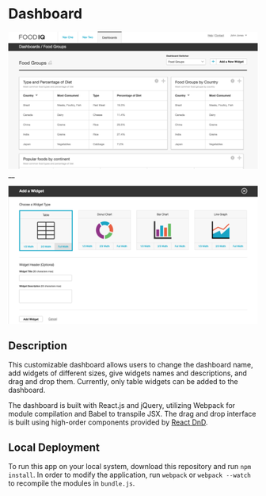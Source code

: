 # Dashboard

![Dashboard](images/dashboard_screenshot.png)__

![Panel](images/panel_screenshot.png)

## Description

This customizable dashboard allows users to change the dashboard name, add
widgets of different sizes, give widgets names and descriptions, and drag and
drop them. Currently, only table widgets can be added to the dashboard.

The dashboard is built with React.js and jQuery, utilizing Webpack for module
compilation and Babel to transpile JSX. The drag and drop interface is built
using high-order components provided by [React DnD].

[React DnD]: <https://github.com/gaearon/react-dnd/>

## Local Deployment

To run this app on your local system, download this repository and run
```npm install```. In order to modify the application, run ```webpack```
or ```webpack --watch``` to recompile the modules in ```bundle.js```.
